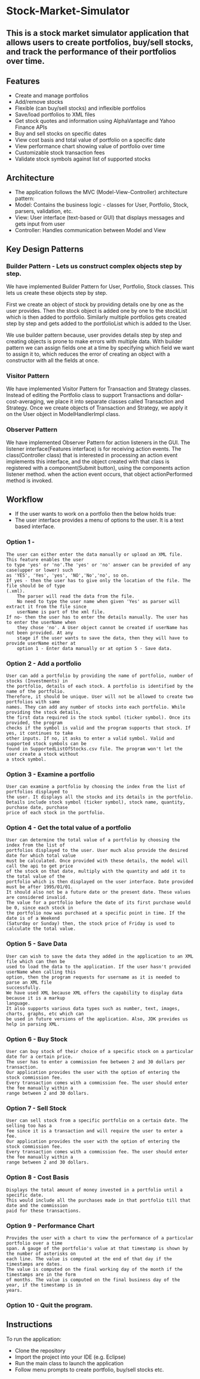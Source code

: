 # Stock-Market-Simulator

## This is a stock market simulator application that allows users to create portfolios, buy/sell stocks, and track the performance of their portfolios over time.

## Features

- Create and manage portfolios
- Add/remove stocks
- Flexible (can buy/sell stocks) and inflexible portfolios
- Save/load portfolios to XML files
- Get stock quotes and information using AlphaVantage and Yahoo Finance APIs
- Buy and sell stocks on specific dates
- View cost basis and total value of portfolio on a specific date
- View performance chart showing value of portfolio over time
- Customizable stock transaction fees
- Validate stock symbols against list of supported stocks

## Architecture
- The application follows the MVC (Model-View-Controller) architecture pattern:
- Model: Contains the business logic - classes for User, Portfolio, Stock, parsers, validation, etc.
- View: User interface (text-based or GUI) that displays messages and gets input from user
- Controller: Handles communication between Model and View

## Key Design Patterns

### Builder Pattern - Lets us construct complex objects step by step.
We have implemented Builder Pattern for User, Portfolio, Stock classes. This lets us create these
objects step by step.

First we create an object of stock by providing details one by one as the user provides.
Then the stock object is added one by one to the stockList which  is then added to portfolio.
Similarly multiple portfolios gets created step by step and gets added
to the portfolioList which is added to the User.

We use builder pattern because, user provides details step by step and creating objects is
prone to make errors with multiple data. With builder pattern we can assign fields one at a time by
specifying which field we want to assign it to, which reduces the error of creating an object
with a constructor with all the fields at once.

### Visitor Pattern
We have implemented Visitor Pattern for Transaction and Strategy classes.
Instead of editing the Portfolio class to support Transactions and dollar-cost-averaging, we place
it into separate classes called Transaction and Strategy. Once we create objects of Transaction and
Strategy, we apply it on the User object in ModelHandlerImpl class.

### Observer Pattern
We have implemented Observer Pattern for action listeners in the GUI.
The listener interface(Features interface) is for receiving action events.
The class(Controller class) that is interested in processing an action event implements this
interface, and the object created with that class is registered with a component(Submit button),
using the components action listener method. when the action event occurs, that object
actionPerformed method is invoked.


## Workflow

- If the user wants to work on a  portfolio then the below holds true:
- The user interface provides a menu of options to the user. It is a text based interface.

  
### Option 1 -
	The user can either enter the data manually or upload an XML file. This feature enables the user
	to type 'yes' or 'no'.The 'yes' or 'no' answer can be provided of any case(upper or lower) such
	as 'YES', 'Yes', 'yes', 'NO','No','no', so on.
	If yes - then the user has to give only the location of the file. The file should be of type
	(.xml).
		The parser will read the data from the file.
		No need to type the user name when given 'Yes' as parser will extract it from the file since
		userName is part of the xml file.
	If no- then the user has to enter the details manually. The user has to enter the userName when
	    they chose 'no'. A User object cannot be created if userName has not been provided. At any
	    stage if the user wants to save the data, then they will have to provide userName either at
	    option 1 - Enter data manually or at option 5 - Save data.

 ### Option 2 - Add a portfolio
	User can add a portfolio by providing the name of portfolio, number of stocks (Investments) in
	the portfolio, details of each stock. A portfolio is identified by the name of the portfolio.
	Therefore, it should be unique. User will not be allowed to create two portfolios with same
	names. They can add any number of stocks into each portfolio. While providing the stock details,
	the first data required is the stock symbol (ticker symbol). Once its provided, the program
	checks if the symbol is valid and the program supports that stock. If yes, it continues to take
	other inputs. If no, it asks to enter a valid symbol. Valid and supported stock symbols can be
	found in SupportedListOfStocks.csv file. The program won't let the user create a stock without
	a stock symbol.

### Option 3 - Examine a portfolio
    User can examine a portfolio by choosing the index from the list of portfolios displayed to
    the user. It displays all the stocks and its details in the portfolio.
    Details include stock symbol (ticker symbol), stock name, quantity, purchase date, purchase
    price of each stock in the portfolio.

### Option 4 - Get the total value of a portfolio
    User can determine the total value of a portfolio by choosing the index from the list of
    portfolios displayed to the user. User much also provide the desired date for which total value
    must be calculated. Once provided with these details, the model will call the api to get price
    of the stock on that date, multiply with the quantity and add it to the total value of the
    portfolio which is then displayed on the user interface. Date provided must be after 1995/01/01.
    It should also not be a future date or the present date. These values are considered invalid.
    The value for a portfolio before the date of its first purchase would be 0, since each stock in
    the portfolio now was purchased at a specific point in time. If the date is of a Weekend
    (Saturday or Sunday) then, the stock price of Friday is used to calculate the total value.

### Option 5 - Save Data
    User can wish to save the data they added in the application to an XML file which can then be
    used to load the data to the application. If the user hasn't provided userName when calling this
    option, then the program requests for username as it is needed to parse an XML file
    successfully.
    We have used XML because XML offers the capability to display data because it is a markup
    language.
    It also supports various data types such as number, text, images, charts, graphs, etc which can
    be used in future versions of the application. Also, JDK provides us help in parsing XML.


### Option 6 - Buy Stock
    User can buy stock of their choice of a specific stock on a particular date for a certain price.
    The user has to enter a commission fee between 2 and 30 dollars per transaction.
    Our application provides the user with the option of entering the stock commission fee.
    Every transaction comes with a commission fee. The user should enter the fee manually within a
    range between 2 and 30 dollars.

### Option 7 - Sell Stock
    User can sell stock from a specific portfolio on a certain date. The selling too has a
    fee since it is a transaction and will require the user to enter a fee.
    Our application provides the user with the option of entering the stock commission fee.
    Every transaction comes with a commission fee. The user should enter the fee manually within a
    range between 2 and 30 dollars.

### Option 8 - Cost Basis
    Displays the total amount of money invested in a portfolio until a specific date.
    This would include all the purchases made in that portfolio till that date and the commission
    paid for these transactions.

### Option 9 - Performance Chart
    Provides the user with a chart to view the performance of a particular portfolio over a time
    span. A gauge of the portfolio's value at that timestamp is shown by the number of asterisks on
    each line. The value is computed at the end of that day if the timestamps are dates.
    The value is computed on the final working day of the month if the timestamps are in the form
    of months. The value is computed on the final business day of the year, if the timestamp is in
    years.


### Option 10 - Quit the program.


## Instructions
To run the application:

- Clone the repository
- Import the project into your IDE (e.g. Eclipse)
- Run the main class to launch the application
- Follow menu prompts to create portfolio, buy/sell stocks etc.

  
